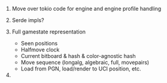 
1. Move over tokio code for engine and engine profile handling
2. Serde impls?

3. Full gamestate representation
   - Seen positions
   - Halfmove clock
   - Current bitboard & hash & color-agnostic hash
   - Move sequence (longalg, algebraic, full, movepairs)
   - Load from PGN, load/render to UCI position, etc.

4.  